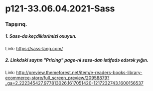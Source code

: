 # p121-33.06.04.2021-Sass



### Tapşırıq.


##### 1. Sass-da keçdiklərimizi oxuyun.
Link: https://sass-lang.com/


##### 2. Linkdəki saytın "Pricing" page-ni sass-dan istifadə edərək yığın.
Link: http://preview.themeforest.net/item/e-readers-books-library-ecommerce-store/full_screen_preview/20958879?_ga=2.222345427.977813026.1617051420-1217232743.1600156537
